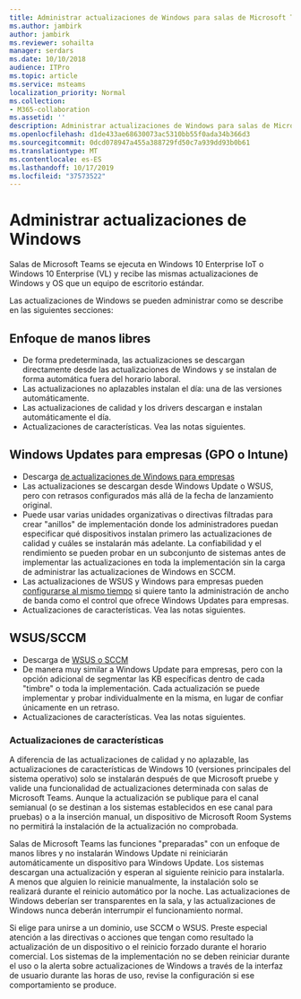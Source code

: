 ```yaml
---
title: Administrar actualizaciones de Windows para salas de Microsoft Teams
ms.author: jambirk
author: jambirk
ms.reviewer: sohailta
manager: serdars
ms.date: 10/10/2018
audience: ITPro
ms.topic: article
ms.service: msteams
localization_priority: Normal
ms.collection:
- M365-collaboration
ms.assetid: ''
description: Administrar actualizaciones de Windows para salas de Microsoft Teams
ms.openlocfilehash: d1de433ae68630073ac5310bb55f0ada34b366d3
ms.sourcegitcommit: 0dcd078947a455a388729fd50c7a939dd93b0b61
ms.translationtype: MT
ms.contentlocale: es-ES
ms.lasthandoff: 10/17/2019
ms.locfileid: "37573522"
---
```

# <a name="manage-windows-updates"></a>Administrar actualizaciones de Windows

Salas de Microsoft Teams se ejecuta en Windows 10 Enterprise IoT o Windows 10 Enterprise (VL) y recibe las mismas actualizaciones de Windows y OS que un equipo de escritorio estándar.

Las actualizaciones de Windows se pueden administrar como se describe en las siguientes secciones:

## <a name="hands-off-approach"></a>Enfoque de manos libres 

- De forma predeterminada, las actualizaciones se descargan directamente desde las actualizaciones de Windows y se instalan de forma automática fuera del horario laboral.
- Las actualizaciones no aplazables instalan el día: una de las versiones automáticamente.
- Las actualizaciones de calidad y los drivers descargan e instalan automáticamente el día.
- Actualizaciones de características. Vea las notas siguientes.

## <a name="windows-updates-for-business-gpo-or-intune"></a>Windows Updates para empresas (GPO o Intune)  

- Descarga [de actualizaciones de Windows para empresas](https://docs.microsoft.com/windows/deployment/update/waas-manage-updates-wufb)
- Las actualizaciones se descargan desde Windows Update o WSUS, pero con retrasos configurados más allá de la fecha de lanzamiento original.
- Puede usar varias unidades organizativas o directivas filtradas para crear "anillos" de implementación donde los administradores puedan especificar qué dispositivos instalan primero las actualizaciones de calidad y cuáles se instalarán más adelante. La confiabilidad y el rendimiento se pueden probar en un subconjunto de sistemas antes de implementar las actualizaciones en toda la implementación sin la carga de administrar las actualizaciones de Windows en SCCM.
- Las actualizaciones de WSUS y Windows para empresas pueden [configurarse al mismo tiempo](https://docs.microsoft.com/windows/deployment/update/waas-integrate-wufb) si quiere tanto la administración de ancho de banda como el control que ofrece Windows Updates para empresas.
- Actualizaciones de características. Vea las notas siguientes.

## <a name="wsussccm"></a>WSUS/SCCM

- Descarga de [WSUS o SCCM](https://docs.microsoft.com/windows/deployment/update/waas-manage-updates-configuration-manager)
- De manera muy similar a Windows Update para empresas, pero con la opción adicional de segmentar las KB específicas dentro de cada "timbre" o toda la implementación. Cada actualización se puede implementar y probar individualmente en la misma, en lugar de confiar únicamente en un retraso.
- Actualizaciones de características. Vea las notas siguientes.

### <a name="feature-updates"></a>Actualizaciones de características

A diferencia de las actualizaciones de calidad y no aplazable, las actualizaciones de características de Windows 10 (versiones principales del sistema operativo) solo se instalarán después de que Microsoft pruebe y valide una funcionalidad de actualizaciones determinada con salas de Microsoft Teams. Aunque la actualización se publique para el canal semianual (o se destinan a los sistemas establecidos en ese canal para pruebas) o a la inserción manual, un dispositivo de Microsoft Room Systems no permitirá la instalación de la actualización no comprobada.

Salas de Microsoft Teams las funciones "preparadas" con un enfoque de manos libres y no instalarán Windows Update ni reiniciarán automáticamente un dispositivo para Windows Update. Los sistemas descargan una actualización y esperan al siguiente reinicio para instalarla. A menos que alguien lo reinicie manualmente, la instalación solo se realizará durante el reinicio automático por la noche. Las actualizaciones de Windows deberían ser transparentes en la sala, y las actualizaciones de Windows nunca deberán interrumpir el funcionamiento normal.

Si elige para unirse a un dominio, use SCCM o WSUS. Preste especial atención a las directivas o acciones que tengan como resultado la actualización de un dispositivo o el reinicio forzado durante el horario comercial. Los sistemas de la implementación no se deben reiniciar durante el uso o la alerta sobre actualizaciones de Windows a través de la interfaz de usuario durante las horas de uso, revise la configuración si ese comportamiento se produce.